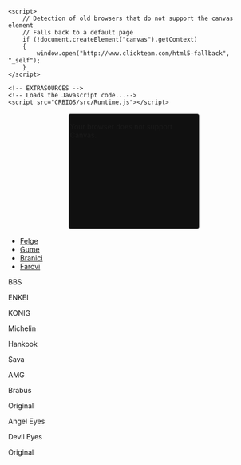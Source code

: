 <html lang="en">

<head>
<meta http-equiv="Content-Type" content="text/html; charset=UTF-8"/>
<meta name="viewport" content="width=device-width, initial-scale=1" />
<style type="text/css">
html {height: 100%;}
body {
	background-repeat: no-repeat;
	background-attachment: fixed;
	height: 100%;
	min-height: 100%;
	margin: 0;
}

}
#bloctxt {
	border-right-width: 5px;
	border-right-style: solid;
	border-right-color: #962300;
	padding-right: 10px;
	position: absolute;
	top:5%;
	right: 75%;
	width: 600px;
	margin-right: 260px
}
#wrapper {
	padding: 2px;
	margin: 0 auto;
}
#border {
	background-color: #101010;
	border: 1px solid #606060;
	-webkit-border-radius: 1px;
	-moz-border-radius: 4px;
	border-radius: 4px;
	margin: 0 auto;
	padding: 2px;
	width:256px;
	height:224px;
}

#canvas {
	width:256px; 
	height:224px;
}

#MMFCanvas {
	-webkit-box-shadow:  0px 0px 4px 4px rgba(0, 0, 0, 0.25); 
    box-shadow:  0px 0px 4px 4px rgba(0, 0, 0, 0.25);
}


</style>

	<script>
	   	// Detection of old browsers that do not support the canvas element
		// Falls back to a default page
	    if (!document.createElement("canvas").getContext)
	    {
			window.open("http://www.clickteam.com/html5-fallback", "_self");
		}
	</script>
	
  	<!-- EXTRASOURCES -->
	<!-- Loads the Javascript code...-->
  	<script src="CRBIOS/src/Runtime.js"></script>

</head>

<!-- This is where we create the Canvas element that will contain the application...-->
<body>
    <div id="wrapper">
	    <div id="border">
		    <div id="canvas">
			    <canvas id="MMFCanvas" width="256" height="224">
				    <p>Your browser does not support Canvas.</p>
			    </canvas>   
		    </div>
	    </div>
    </div>  
    <script>
        // RUNTIMESTART
        // This is where the HTML5 runtime is actually started
	    window.addEventListener("load", windowLoaded, false);
	    function windowLoaded()
	    {
		    // Calls the runtime
		    // First parameter : name of the canvas element
		    // Second parameter : path to the cch file. Images and sounds must lay beside this file
		    new Runtime("MMFCanvas", "CRBIOS/cyborgresistence/CRBIOS.cch");
	    }
        // RUNTIMESTARTEND
    </script>
   </body>
</html>

<script src="assets/js/scrollpage.js"></script>

<body>
    <div class="col-md-2">
        <ul class="nav nav-pills nav-stacked" id="menu">
            <li><a href="javascript:show('link1')" id="link1">Felge</a>
            </li>
            <li><a href="javascript:show('link2')" id="link2">Gume</a>
            </li>
            <li><a href="javascript:show('link3')" id="link3">Branici</a>
            </li>
            <li><a href="javascript:show('link4')" id="link4">Farovi</a>
            </li>
        </ul>
    </div>
    <div class="col-md-3">
        <div class="div" id="content1">
            <p>BBS</p>
            <p>ENKEI</p>
            <p>KONIG</p>
        </div>
        <div class="div" id="content2">
            <p>Michelin</p>
            <p>Hankook</p>
            <p>Sava</p>
        </div>
        <div class="div" id="content3">
            <p>AMG</p>
            <p>Brabus</p>
            <p>Original</p>
        </div>
        <div class="div" id="content4">
            <p>Angel Eyes</p>
            <p>Devil Eyes</p>
            <p>Original</p>
        </div>
    </div>
</body>